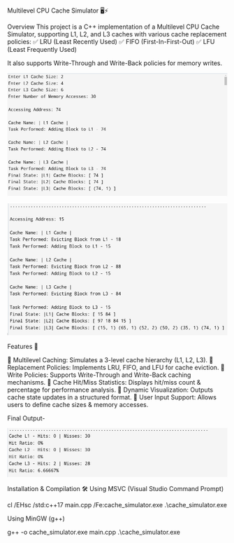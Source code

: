 
 Multilevel CPU Cache Simulator 🖥️⚡



Overview
This project is a C++ implementation of a Multilevel CPU Cache Simulator, supporting L1, L2, and L3 caches with various cache replacement policies:
✅ LRU (Least Recently Used)
✅ FIFO (First-In-First-Out)
✅ LFU (Least Frequently Used)

It also supports Write-Through and Write-Back policies for memory writes.

![MNIST Dataset](img21.png)

![MNIST Dataset](img222.png)

Features 🚀


🔹 Multilevel Caching: Simulates a 3-level cache hierarchy (L1, L2, L3).
🔹 Replacement Policies: Implements LRU, FIFO, and LFU for cache eviction.
🔹 Write Policies: Supports Write-Through and Write-Back caching mechanisms.
🔹 Cache Hit/Miss Statistics: Displays hit/miss count & percentage for performance analysis.
🔹 Dynamic Visualization: Outputs cache state updates in a structured format.
🔹 User Input Support: Allows users to define cache sizes & memory accesses.

Final Output-

![MNIST Dataset](img23.png)



Installation & Compilation 🛠️
Using MSVC (Visual Studio Command Prompt)

cl /EHsc /std:c++17 main.cpp /Fe:cache_simulator.exe .\cache_simulator.exe

Using MinGW (g++)

g++ -o cache_simulator.exe main.cpp .\cache_simulator.exe


